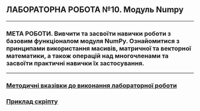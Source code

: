 ## **ЛАБОРАТОРНА РОБОТА №10. Модуль Numpy**
---
### **МЕТА РОБОТИ**.  Вивчити та засвоїти навички роботи з базовим функціоналом модуля NumPy. Ознайомитися з принципами використання масивів, матричної та векторної математики, а також операцій над многочленами та засвоїти практичні навички їх застосування.
---
### [**Методичні вказівки до виконання лабораторної роботи**](/LAB/Lab_10/MPT_Lab_10_Python_v1.pdf)
### [**Приклад скріпту**](Lab_10_Test.ipynb)
